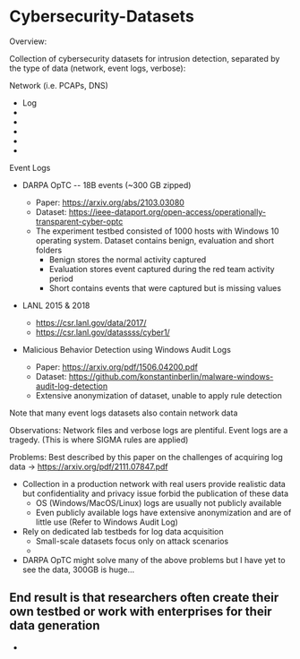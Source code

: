 # Cybersecurity-Datasets
Overview:

Collection of cybersecurity datasets for intrusion detection, separated by the type of data (network, event logs, verbose):

Network (i.e. PCAPs, DNS)
- Log
-
-
-
-
-

Event Logs 
- DARPA OpTC -- 18B events (~300 GB zipped)
    - Paper: https://arxiv.org/abs/2103.03080
    - Dataset: https://ieee-dataport.org/open-access/operationally-transparent-cyber-optc
    - The experiment testbed consisted of 1000 hosts with Windows 10 operating system. Dataset contains benign, evaluation and short folders
        - Benign stores the normal activity captured
        - Evaluation stores event captured during the red team activity period
        - Short contains events that were captured but is missing values

- LANL 2015 & 2018
    - https://csr.lanl.gov/data/2017/
    - https://csr.lanl.gov/datassss/cyber1/
- Malicious Behavior Detection using Windows Audit Logs 
    - Paper: https://arxiv.org/pdf/1506.04200.pdf
    - Dataset: https://github.com/konstantinberlin/malware-windows-audit-log-detection
    - Extensive anonymization of dataset, unable to apply rule detection

Note that many event logs datasets also contain network data

Observations:
Network files and verbose logs are plentiful.
Event logs are a tragedy. (This is where SIGMA rules are applied)

Problems:
Best described by this paper on the challenges of acquiring log data -> https://arxiv.org/pdf/2111.07847.pdf
- Collection in a production network with real users provide realistic data but confidentiality and privacy issue forbid the publication of these data
    - OS (Windows/MacOS/Linux) logs are usually not publicly available
    - Even publicly available logs have extensive anonymization and are of little use (Refer to Windows Audit Log)
- Rely on dedicated lab testbeds for log data acquisition
    - Small-scale datasets focus only on attack scenarios 
    - 
- DARPA OpTC might solve many of the above problems but I have yet to see the data, 300GB is huge...

End result is that researchers often create their own testbed or work with enterprises for their data generation
- 
- 
